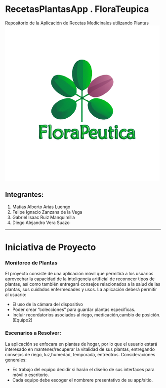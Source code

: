 # RecetasPlantasApp . FloraTeupica
Repositorio de la Aplicación de Recetas Medicinales utilizando Plantas
![Logo FloraPeutica](LogoApp.png)

## Integrantes:

1. Matias Alberto Arias Luengo
2. Felipe Ignacio Zanzana de la Vega
3. Gabriel Isaac Ruiz Manquimilla 
4. Diego Alejandro Vera Suazo

---

# Iniciativa de Proyecto 

### Monitoreo de Plantas 

 El proyecto consiste de una aplicación móvil que permitirá a los usuarios aprovechar la capacidad de la inteligencia artificial de reconocer tipos de plantas, así como también entregará consejos relacionados a la salud de las plantas, sus cuidados enfermedades y usos. La aplicación deberá permitir al usuario:
 - El uso de la cámara del dispositivo 
 - Poder crear “colecciones” para guardar plantas específicas.
 - Incluir recordatorios asociados al riego, medicación,cambio de posición. (Equipo2) 
 ### Escenarios a Resolver:
 La aplicación se enfocara en plantas de hogar, por lo que el usuario estará interesado en mantener/recuperar la vitalidad de sus plantas, entregando consejos de riego, luz,humedad, temporada, entreotros. Consideraciones generales: 
 - Es trabajo del equipo decidir si harán el diseño de sus interfaces para móvil o escritorio. 
 - Cada equipo debe escoger el nombrere presentativo de su app/sitio.